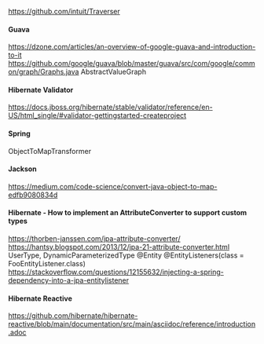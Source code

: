 https://github.com/intuit/Traverser

#### Guava
https://dzone.com/articles/an-overview-of-google-guava-and-introduction-to-it
https://github.com/google/guava/blob/master/guava/src/com/google/common/graph/Graphs.java
AbstractValueGraph

#### Hibernate Validator
https://docs.jboss.org/hibernate/stable/validator/reference/en-US/html_single/#validator-gettingstarted-createproject

#### Spring
ObjectToMapTransformer

#### Jackson
https://medium.com/code-science/convert-java-object-to-map-edfb9080834d

#### Hibernate - How to implement an AttributeConverter to support custom types
https://thorben-janssen.com/jpa-attribute-converter/
https://hantsy.blogspot.com/2013/12/jpa-21-attribute-converter.html
UserType, DynamicParameterizedType
@Entity
@EntityListeners(class = FooEntityListener.class)
https://stackoverflow.com/questions/12155632/injecting-a-spring-dependency-into-a-jpa-entitylistener

#### Hibernate Reactive
https://github.com/hibernate/hibernate-reactive/blob/main/documentation/src/main/asciidoc/reference/introduction.adoc